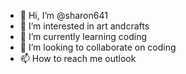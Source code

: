 - 👋 Hi, I’m @sharon641
- 👀 I’m interested in art andcrafts
- 🌱 I’m currently learning coding
- 💞️ I’m looking to collaborate on coding
- 📫 How to reach me outlook

<!---
sharon641/sharon641 is a ✨ special ✨ repository because its `README.md` (this file) appears on your GitHub profile.
You can click the Preview link to take a look at your changes.
--->
